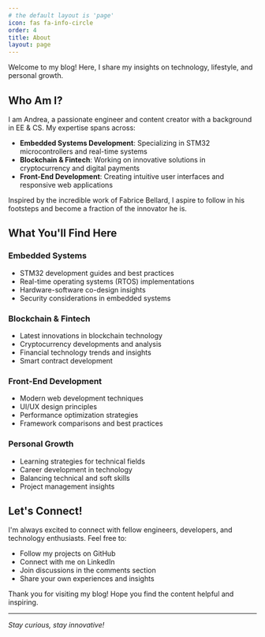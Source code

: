 ```yaml
---
# the default layout is 'page'
icon: fas fa-info-circle
order: 4
title: About
layout: page
---
```


Welcome to my blog! Here, I share my insights on technology, lifestyle, and personal growth.

## Who Am I?

I am Andrea, a passionate engineer and content creator with a background in EE & CS. My expertise spans across:

- **Embedded Systems Development**: Specializing in STM32 microcontrollers and real-time systems
- **Blockchain & Fintech**: Working on innovative solutions in cryptocurrency and digital payments
- **Front-End Development**: Creating intuitive user interfaces and responsive web applications

Inspired by the incredible work of Fabrice Bellard, I aspire to follow in his footsteps and become a fraction of the innovator he is. 
## What You'll Find Here

### Embedded Systems
- STM32 development guides and best practices
- Real-time operating systems (RTOS) implementations
- Hardware-software co-design insights
- Security considerations in embedded systems

### Blockchain & Fintech
- Latest innovations in blockchain technology
- Cryptocurrency developments and analysis
- Financial technology trends and insights
- Smart contract development

### Front-End Development
- Modern web development techniques
- UI/UX design principles
- Performance optimization strategies
- Framework comparisons and best practices

### Personal Growth
- Learning strategies for technical fields
- Career development in technology
- Balancing technical and soft skills
- Project management insights


<!-- ## Projects & Contributions

- **Embedded Projects**: Custom STM32 development boards, IoT sensor networks
- **Blockchain Applications**: DeFi protocols, Smart contract systems
- **Web Applications**: Modern frontend frameworks, Responsive design implementations
- **Open Source**: Contributing to embedded Linux and blockchain projects -->

## Let's Connect!

I'm always excited to connect with fellow engineers, developers, and technology enthusiasts. Feel free to:

- Follow my projects on GitHub
- Connect with me on LinkedIn
- Join discussions in the comments section
- Share your own experiences and insights

Thank you for visiting my blog! Hope you find the content helpful and inspiring.

---

_Stay curious, stay innovative!_
